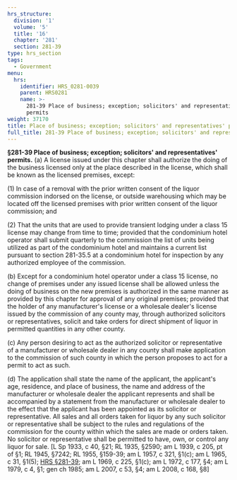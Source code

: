 ```yaml
---
hrs_structure:
  division: '1'
  volume: '5'
  title: '16'
  chapter: '281'
  section: 281-39
type: hrs_section
tags:
  - Government
menu:
  hrs:
    identifier: HRS_0281-0039
    parent: HRS0281
    name: >-
      281-39 Place of business; exception; solicitors' and representatives'
      permits
weight: 37170
title: Place of business; exception; solicitors' and representatives' permits
full_title: 281-39 Place of business; exception; solicitors' and representatives' permits
---
```

**§281-39 Place of business; exception; solicitors' and representatives' permits.** (a) A license issued under this chapter shall authorize the doing of the business licensed only at the place described in the license, which shall be known as the licensed premises, except:

(1) In case of a removal with the prior written consent of the liquor commission indorsed on the license, or outside warehousing which may be located off the licensed premises with prior written consent of the liquor commission; and

(2) That the units that are used to provide transient lodging under a class 15 license may change from time to time; provided that the condominium hotel operator shall submit quarterly to the commission the list of units being utilized as part of the condominium hotel and maintains a current list pursuant to section 281-35.5 at a condominium hotel for inspection by any authorized employee of the commission.

(b) Except for a condominium hotel operator under a class 15 license, no change of premises under any issued license shall be allowed unless the doing of business on the new premises is authorized in the same manner as provided by this chapter for approval of any original premises; provided that the holder of any manufacturer's license or a wholesale dealer's license issued by the commission of any county may, through authorized solicitors or representatives, solicit and take orders for direct shipment of liquor in permitted quantities in any other county.

(c) Any person desiring to act as the authorized solicitor or representative of a manufacturer or wholesale dealer in any county shall make application to the commission of such county in which the person proposes to act for a permit to act as such.

(d) The application shall state the name of the applicant, the applicant's age, residence, and place of business, the name and address of the manufacturer or wholesale dealer the applicant represents and shall be accompanied by a statement from the manufacturer or wholesale dealer to the effect that the applicant has been appointed as its solicitor or representative. All sales and all orders taken for liquor by any such solicitor or representative shall be subject to the rules and regulations of the commission for the county within which the sales are made or orders taken. No solicitor or representative shall be permitted to have, own, or control any liquor for sale. [L Sp 1933, c 40, §21; RL 1935, §2590; am L 1939, c 205, pt of §1; RL 1945, §7242; RL 1955, §159-39; am L 1957, c 321, §1(c); am L 1965, c 31, §1(5); [HRS §281-39](/title-16/chapter-281/section-281-39/); am L 1969, c 225, §1(c); am L 1972, c 177, §4; am L 1979, c 4, §1; gen ch 1985; am L 2007, c 53, §4; am L 2008, c 168, §8]